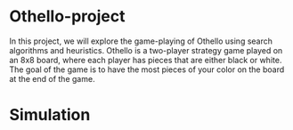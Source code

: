 # Othello-project
In this project, we will explore the game-playing of Othello using search algorithms and
 heuristics. Othello is a two-player strategy game played on an 8x8 board, where each
 player has pieces that are either black or white. The goal of the game is to have the
 most pieces of your color on the board at the end of the game. 

 # Simulation
